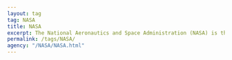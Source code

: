 ```yaml
---
layout: tag
tag: NASA
title: NASA
excerpt: The National Aeronautics and Space Administration (NASA) is the United States government agency responsible for U.S. space exploration, space technology, Earth and space science, and aeronautics research.
permalink: /tags/NASA/
agency: "/NASA/NASA.html"
---
```

